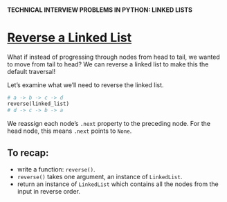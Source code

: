 #### TECHNICAL INTERVIEW PROBLEMS IN PYTHON: LINKED LISTS

# [Reverse a Linked List](https://www.codecademy.com/courses/technical-interview-practice-python/lessons/tip-python-linked-lists/exercises/tip-python-ll-reverse)

What if instead of progressing through nodes from head to tail, we wanted to move from tail to head? 
We can reverse a linked list to make this the default traversal!

Let’s examine what we’ll need to reverse the linked list.
```python
# a -> b -> c -> d
reverse(linked_list)
# d -> c -> b -> a
```
We reassign each node’s `.next` property to the preceding node. 
For the head node, this means `.next` points to `None`.

## To recap:
* write a function: `reverse()`.
* `reverse()` takes one argument, an instance of `LinkedList`.
* return an instance of `LinkedList` which contains all the nodes from the input in reverse order.
